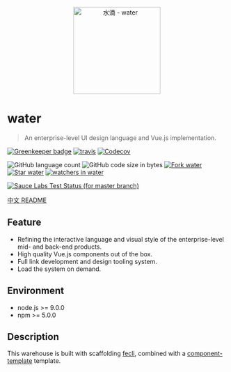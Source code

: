 <p align="center">
  <a href="https://fe6.github.io/water">
    <img width="200" src="https://avatars2.githubusercontent.com/u/38205290?s=400&u=e73d0e918dbf3d73a31c09ac28a2aee1d32b3044&v=4)](https://fe6.github.io/water" alt="水滴 - water">
  </a>
</p>

# water

> An enterprise-level UI design language and Vue.js implementation.

[![Greenkeeper badge](https://badges.greenkeeper.io/fe6/water.svg)](https://greenkeeper.io)
[![travis](https://img.shields.io/travis/fe6/water.svg?style=flat)](https://travis-ci.org/fe6/water)
[![Codecov](https://img.shields.io/codecov/c/github/fe6/water/master.svg?style=flat)](https://codecov.io/gh/fe6/water/branch/master)

![GitHub language count](https://img.shields.io/github/languages/count/fe6/water.svg)
![GitHub code size in bytes](https://img.shields.io/github/languages/code-size/fe6/water.svg)
[![Fork water](https://img.shields.io/github/forks/fe6/water.svg?style=flat&label=Fork)](https://github.com/fe6/water/fork) [![Star water](https://img.shields.io/github/stars/fe6/water.svg?style=flat&label=Star)](https://github.com/fe6/water/stargazers)
[![watchers in water](https://img.shields.io/github/watchers/fe6/water.svg?style=flat&label=Watch)](https://github.com/fe6/water/watchers)

[![Sauce Labs Test Status (for master branch)](https://badges.herokuapp.com/browsers?googlechrome=7&firefox=7&microsoftedge=10&iexplore=9&safari=10.10)](https://saucelabs.com/u/_wmhilton)

[中文 README](README-zh_CN.md)

## Feature

- Refining the interactive language and visual style of the enterprise-level mid- and back-end products.
- High quality Vue.js components out of the box.
- Full link development and design tooling system.
- Load the system on demand.

## Environment

- node.js >= 9.0.0
- npm >= 5.0.0

## Description

This warehouse is built with scaffolding [fecli](https://github.com/fe6/fecli), combined with a [component-template](https://github.com/fe6/component-template) template.
